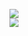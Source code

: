 [![](https://img.shields.io/badge/Made%20With-Github%20Spray-lightgrey.svg?style=for-the-badge&logo=github)](https://github.com/Annihil/github-spray#2772)  
[![](https://i.imgur.com/2DrTn0Z.gif)](https://github.com/Annihil/github-spray)